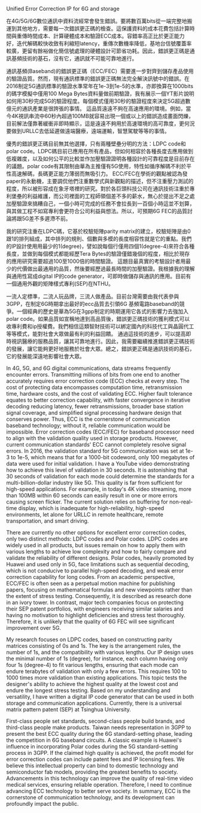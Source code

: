 Unified Error Correction IP for 6G and storage

在4G/5G/6G數位通訊中資料流經常會發生錯誤。要將數百萬bits從一端完整地搬運到其他地方，需要每一次錯誤更正碼的檢查。這保護資料的成本花費包括計算時間與重傳時間成本、計算硬體成本和驗證ECC成本。容錯率高正比於更正能力好，迭代解碼較快收斂有利縮短latency，重傳次數機率降低，基地台信號覆蓋率較廣，更留有餘裕做化簡信號處理的硬體設計可節省功耗。因此，錯誤更正碼是通訊基頻技術的基石，沒有它，通訊就不可能可靠地進行。

通訊基頻(Baseband)的錯誤更正碼（ECC/FEC）需要進一步對齊到儲存產品使用的驗證品質。然而，現有通訊標準的錯誤更正碼無法完全解決訊號中的錯誤。在2016制定5G通訊標準的驗證水準常年在1e-3到1e-5的水準，亦即換算在1000bits的碼字模擬中僅用100 Mega Bytes資料量做前期驗證，我有展示一個YT影片說明如何用30秒完成5G的驗證程度。每個模式僅用30秒的驗證程度來決定5G超過數億元的通訊產業是很誇張的事情。
這品質遠遠不夠在高速應用的環境。例如，當今4K視訊串流中60秒內超過100MB就容易出現一個或以上的錯誤造成畫面閃爍，目前解法僅靠著緩衝非即時顯示，這是遠遠不夠用於高速環境的高可靠度，更何況要做到URLLC去低延遲做遠端醫療，遠端運輸，智慧駕駛等等的事情。
 
優秀的錯誤更正碼目前無其他選擇，只有兩種壁壘分明的方法：LDPC code和polar code。LDPC碼目前已應用在所有產品，但如何相容於各種長度去應用做到低複雜度，以及如何公平的比較並作加壓驗證證明各種設計的可靠程度是目前存在的議題。polar code有其限制由華為主推僅有5G使用，特性如循序解碼不利於平性高速解碼，長碼更正能力薄弱而無吸引力。
ECC/FEC在學術的觀點被認為發paper的永動機，主要調侃他們注重數學式與新觀點的描述，但不注重壓力測試的程度，所以被形容成在象牙塔裡的研究。對於各巨頭科技公司在通訊技術注重於專利堡壘的利益維護，而公司裡面的工程師領個差不多的薪水，無心於提出不足之處加壓驗證來搞糟自己，一個小時可完成的任務不會拉長到一百個小時這並不划算，與其做工程不如寫專利會更符合公司利益與想法。所以，可預期6G FEC的品質討論將跟5G差不多遲滯不前。

我的研究注重在LDPC碼，它基於校驗矩陣parity matrix的建立，校驗矩陣是由0跟1的排列組成，其中排列的規則、個數與多模的長度相容性就是它的重點。我們的IP設計使用用最少的1(degree)，譬如說每個行僅用四個1(degree-4)來符合各種長度，並做到每個模式都能經歷Tera Bytes的驗證僅錯幾個的程度，相比於現存的應用研究需要超過100至1000倍的時間驗證。
這題目最真實的考驗設計者用最少的代價做出最通用的品質，然後要經歷過最長時間的加壓驗證。我根據我的理解與通用性寫成digital IP的code generator，可即時做儲存與通訊的應用。目前有一個通用外觀的矩陣樣式專利(SEP)在NTHU。

一流人定標準，二流人玩品牌，三流人做產品。目前台灣需要由我代表參與3GPP，在制定6G時期拿出最好的ecc品質去引領6G 基頻電路baseband的競爭。一個經典的歷史是華為5G在3gpp制定的時期運用它各式的影響力去強加入polar code。如果品質如宣稱地達到高品質後，錯誤更正碼技術的獲利模式可以收專利費和ip授權費。我們相信這類智財技術可以綁定國內的科技代工與晶圓代工等等模式，能對社會大眾做最有利的利益回饋。
通過這技術的進步，可以提高即時視訊醫療的服務品質，讓其可靠地進行。因此，我需要繼續推進錯誤更正碼技術的發展，讓它能夠更好地服務於社會大眾。總之，錯誤更正碼是通訊技術的基石，它的發展能深遠地影響社會大眾。

In 4G, 5G, and 6G digital communications, data streams frequently encounter errors. Transmitting millions of bits from one end to another accurately requires error correction code (ECC) checks at every step. The cost of protecting data encompasses computation time, retransmission time, hardware costs, and the cost of validating ECC. Higher fault tolerance equates to better correction capability, with faster convergence in iterative decoding reducing latency, fewer retransmissions, broader base station signal coverage, and simplified signal processing hardware design that conserves power. Thus, ECC is the cornerstone of communication baseband technology; without it, reliable communication would be impossible.
Error correction codes (ECC/FEC) for baseband processor need to align with the validation quality used in storage products. However, current communication standards' ECC cannot completely resolve signal errors. In 2016, the validation standard for 5G communication was set at 1e-3 to 1e-5, which means that for a 1000-bit codeword, only 100 megabytes of data were used for initial validation. I have a YouTube video demonstrating how to achieve this level of validation in 30 seconds. It is astonishing that 30 seconds of validation for each mode could determine the standards for a multi-billion-dollar industry like 5G.
This quality is far from sufficient for high-speed applications. For example, in today's 4K video streaming, more than 100MB within 60 seconds can easily result in one or more errors causing screen flicker. The current solution relies on buffering for non-real-time display, which is inadequate for high-reliability, high-speed environments, let alone for URLLC in remote healthcare, remote transportation, and smart driving.

There are currently no other options for excellent error correction codes, only two distinct methods: LDPC codes and Polar codes. LDPC codes are widely used in all products, but issues remain on how to apply them with various lengths to achieve low complexity and how to fairly compare and validate the reliability of different designs. Polar codes, heavily promoted by Huawei and used only in 5G, face limitations such as sequential decoding, which is not conducive to parallel high-speed decoding, and weak error correction capability for long codes.
From an academic perspective, ECC/FEC is often seen as a perpetual motion machine for publishing papers, focusing on mathematical formulas and new viewpoints rather than the extent of stress testing. Consequently, it is described as research done in an ivory tower. In contrast, major tech companies focus on protecting their SEP patent portfolios, with engineers receiving similar salaries and having no motivation to highlight deficiencies and stress test thoroughly. Therefore, it is unlikely that the quality of 6G FEC will see significant improvement over 5G.

My research focuses on LDPC codes, based on constructing parity matrices consisting of 0s and 1s. The key is the arrangement rules, the number of 1s, and the compatibility with various lengths. Our IP design uses the minimal number of 1s (degree), for instance, each column having only four 1s (degree-4) to fit various lengths, ensuring that each mode can endure terabytes of validation with only a few errors. This requires 100 to 1000 times more validation than existing applications.
This topic tests the designer's ability to achieve the highest quality at the lowest cost and endure the longest stress testing. Based on my understanding and versatility, I have written a digital IP code generator that can be used in both storage and communication applications. Currently, there is a universal matrix pattern patent (SEP) at Tsinghua University.

First-class people set standards, second-class people build brands, and third-class people make products. Taiwan needs representation in 3GPP to present the best ECC quality during the 6G standard-setting phase, leading the competition in 6G baseband circuits. A classic example is Huawei's influence in incorporating Polar codes during the 5G standard-setting process in 3GPP. If the claimed high quality is achieved, the profit model for error correction codes can include patent fees and IP licensing fees. We believe this intellectual property can bind to domestic technology and semiconductor fab models, providing the greatest benefits to society.
Advancements in this technology can improve the quality of real-time video medical services, ensuring reliable operation. Therefore, I need to continue advancing ECC technology to better serve society. In summary, ECC is the cornerstone of communication technology, and its development can profoundly impact the public.
